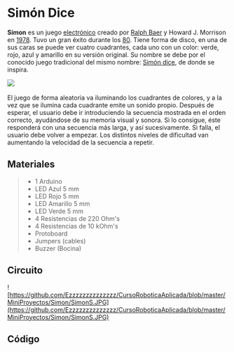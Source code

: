 # Simón Dice
**Simon**  es un juego  [electrónico](https://es.wikipedia.org/wiki/Electr%C3%B3nica "Electrónica")  creado por  [Ralph Baer](https://es.wikipedia.org/wiki/Ralph_Baer "Ralph Baer")  y Howard J. Morrison en  [1978](https://es.wikipedia.org/wiki/1978 "1978"). Tuvo un gran éxito durante los  [80](https://es.wikipedia.org/wiki/A%C3%B1os_1980 "Años 1980"). Tiene forma de disco, en una de sus caras se puede ver cuatro cuadrantes, cada uno con un color: verde, rojo, azul y amarillo en su versión original. Su nombre se debe por el conocido juego tradicional del mismo nombre:  [Simón dice](https://es.wikipedia.org/wiki/Sim%C3%B3n_dice "Simón dice"), de donde se inspira.

![](https://media.giphy.com/media/HtuAZacO8buvu/giphy.gif)

El juego de forma aleatoria va iluminando los cuadrantes de colores, y a la vez que se ilumina cada cuadrante emite un sonido propio. Después de esperar, el usuario debe ir introduciendo la secuencia mostrada en el orden correcto, ayudándose de su memoria visual y sonora. Si lo consigue, éste responderá con una secuencia más larga, y así sucesivamente. Si falla, el usuario debe volver a empezar. Los distintos niveles de dificultad van aumentando la velocidad de la secuencia a repetir.

## Materiales
> - 1 Arduino
> - LED Azul 5 mm
> - LED Rojo 5 mm
> - LED Amarillo 5 mm
> - LED Verde 5 mm
> - 4 Resistencias de 220 Ohm's
> - 4 Resistencias de 10 kOhm's
> - Protoboard 
> - Jumpers (cables) 
> - Buzzer (Bocina)
## Circuito
![https://github.com/Ezzzzzzzzzzzzzz/CursoRoboticaAplicada/blob/master/MiniProyectos/Simon/SimonS.JPG](https://github.com/Ezzzzzzzzzzzzzz/CursoRoboticaAplicada/blob/master/MiniProyectos/Simon/SimonS.JPG)

## Código




<!--stackedit_data:
eyJoaXN0b3J5IjpbLTE1MzI3OTAyMzYsOTMwMTkxNDQ2XX0=
-->